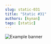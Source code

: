 ```yaml
---
slug: static-031
title: "Static #31"
authors: [kynan]
tags: [static]
---
```


![Example banner](/img/stories/static/031.PNG)
